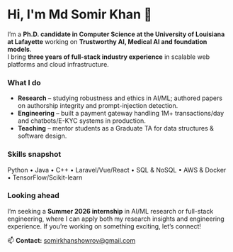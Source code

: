 # Hi, I'm Md Somir Khan 👋

I’m a **Ph.D. candidate in Computer Science at the University of Louisiana at Lafayette** working on **Trustworthy AI, Medical AI and foundation models**.  
I bring **three years of full-stack industry experience** in scalable web platforms and cloud infrastructure.

### What I do
- **Research** – studying robustness and ethics in AI/ML; authored papers on authorship integrity and prompt-injection detection.  
- **Engineering** – built a payment gateway handling 1M+ transactions/day and chatbots/E-KYC systems in production.  
- **Teaching** – mentor students as a Graduate TA for data structures & software design.

### Skills snapshot
Python • Java • C++ • Laravel/Vue/React • SQL & NoSQL • AWS & Docker • TensorFlow/Scikit-learn

### Looking ahead
I’m seeking a **Summer 2026 internship** in AI/ML research or full-stack engineering, where I can apply both my research insights and engineering experience. If you’re working on something exciting, let’s connect!

📫 **Contact:** somirkhanshowrov@gmail.com
